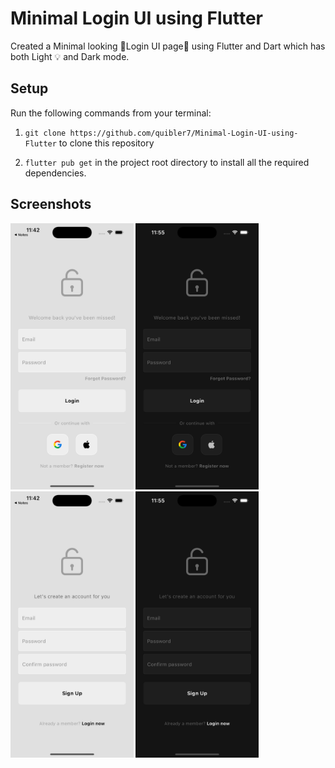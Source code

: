 
# Minimal Login UI using Flutter

Created a Minimal looking 🌟Login UI page📱 using Flutter and Dart which has both Light 💡 and Dark mode.


## Setup

Run the following commands from your terminal:

1) `git clone https://github.com/quibler7/Minimal-Login-UI-using-Flutter` to clone this repository 

2) `flutter pub get` in the project root directory to install all the required dependencies.

## Screenshots 

<img src = "lib/images/light1.png" height = 426 width = 196.5 >
<img src = "lib/images/dark1.png" height = 426 width = 196.5 >
<img src = "lib/images/light2.png" height = 426 width = 196.5 >
<img src = "lib/images/dark2.png" height = 426 width = 196.5 >

